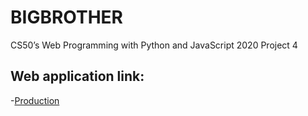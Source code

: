 # BIGBROTHER
CS50’s Web Programming with Python and JavaScript 2020 Project 4

## Web application link:
-[Production](https://facebook.com/) 
